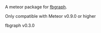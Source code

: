 A meteor package for [fbgraph](http://criso.github.io/fbgraph/).

Only compatible with Meteor v0.9.0 or higher

fbgraph v0.3.0